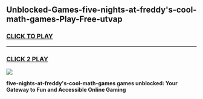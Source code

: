 
## Unblocked-Games-five-nights-at-freddy's-cool-math-games-Play-Free-utvap
<h3>
<a href="https://premium76.site?title=five-nights-at-freddy's-cool-math-games&ref=18A">CLICK TO PLAY</a></h3>
<hr>

<h3>
<a href="https://premium76.site?title=five-nights-at-freddy's-cool-math-games&ref=18A">CLICK 2 PLAY</a>
  
</h3>

<a href="https://premium76.site?title=five-nights-at-freddy's-cool-math-games&ref=18A"><img src="https://clearcache.store/games.png"></a>


**five-nights-at-freddy's-cool-math-games games unblocked: Your Gateway to Fun and Accessible Online Gaming**
